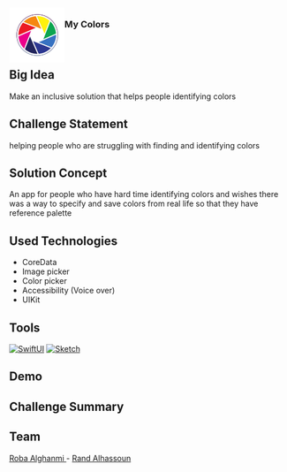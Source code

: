 <!-- PROJECT LOGO -->

<div>

<h3><img align="left" width="100" height="100" src="App_Icon.jpeg"> <br/> My Colors <br/>
<a href=""> </a> <br/> <br/> </h3>   


 </div>   

## Big Idea
Make an inclusive solution that helps people identifying colors

## Challenge Statement
helping people who are struggling with finding and identifying colors

## Solution Concept
An app for people who have hard time identifying colors and wishes there was a way to specify and save colors from real life so that they have reference palette

## Used Technologies 
- CoreData
- Image picker
- Color picker
- Accessibility (Voice over)
- UIKit

## Tools
[![SwiftUI][SwiftUI-img]][SwiftUI-url]   [![Sketch][Sketch-img]][Sketch-url]  
## Demo

## Challenge Summary


## Team

<a href="https://www.linkedin.com/in/roba-alghanmi-181224205/">Roba Alghanmi </a> - 
<a href="https://www.linkedin.com/in/rand-alhassoun-b067b91a3/">Rand Alhassoun </a>

<!-- MARKDOWN LINKS & IMAGES -->

<!-- https://www.markdownguide.org/basic-syntax/#reference-style-links -->

[SwiftUI-img]: https://img.shields.io/badge/-SwiftUI-blue

[SwiftUI-url]: https://developer.apple.com/xcode/swiftui/

[Sketch-img]: https://img.shields.io/badge/-Sketch-yellow

[Sketch-url]: https://www.sketch.com

